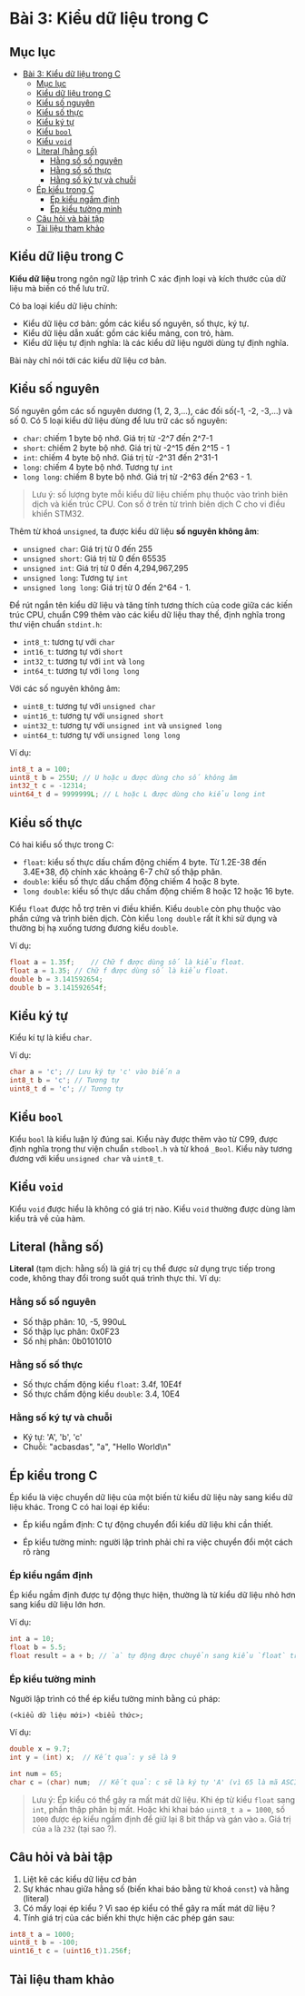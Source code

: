 # Bài 3: Kiểu dữ liệu trong C

## Mục lục

- [Bài 3: Kiểu dữ liệu trong C](#bài-3-kiểu-dữ-liệu-trong-c)
	- [Mục lục](#mục-lục)
	- [Kiểu dữ liệu trong C](#kiểu-dữ-liệu-trong-c)
	- [Kiểu số nguyên](#kiểu-số-nguyên)
	- [Kiểu số thực](#kiểu-số-thực)
	- [Kiểu ký tự](#kiểu-ký-tự)
	- [Kiểu `bool`](#kiểu-bool)
	- [Kiểu `void`](#kiểu-void)
	- [Literal (hằng số)](#literal-hằng-số)
		- [Hằng số số nguyên](#hằng-số-số-nguyên)
		- [Hằng số số thực](#hằng-số-số-thực)
		- [Hằng số ký tự và chuỗi](#hằng-số-ký-tự-và-chuỗi)
	- [Ép kiểu trong C](#ép-kiểu-trong-c)
		- [Ép kiểu ngầm định](#ép-kiểu-ngầm-định)
		- [Ép kiểu tường minh](#ép-kiểu-tường-minh)
	- [Câu hỏi và bài tập](#câu-hỏi-và-bài-tập)
	- [Tài liệu tham khảo](#tài-liệu-tham-khảo)

## Kiểu dữ liệu trong C

**Kiểu dữ liệu** trong ngôn ngữ lập trình C xác định loại và kích thước của dữ liệu mà biến có thể lưu trữ.

Có ba loại kiểu dữ liệu chính:
- Kiểu dữ liệu cơ bản: gồm các kiểu số nguyên, số thực, ký tự.
- Kiểu dữ liệu dẫn xuất: gồm các kiểu mảng, con trỏ, hàm.
- Kiểu dữ liệu tự định nghĩa: là các kiểu dữ liệu người dùng tự định nghĩa.

Bài này chỉ nói tới các kiểu dữ liệu cơ bản.

## Kiểu số nguyên

Số nguyên gồm các số nguyên dương (1, 2, 3,...), các đối số(-1, -2, -3,...) và số 0. Có 5 loại kiểu dữ liệu dùng để lưu trữ các số nguyên:

- `char`: chiếm 1 byte bộ nhớ. Giá trị từ -2^7 đến 2^7-1
- `short`: chiếm 2 byte bộ nhớ. Giá trị từ -2^15 đến 2^15 - 1
- `int`: chiếm 4 byte bộ nhớ. Giá trị từ -2^31 đến 2^31-1
- `long`: chiếm 4 byte bộ nhớ. Tương tự `int`
- `long long`: chiếm 8 byte bộ nhớ. Giá trị từ -2^63 đến 2^63 - 1.

> Lưu ý: số lượng byte mỗi kiểu dữ liệu chiếm phụ thuộc vào trình biên dịch và kiến trúc CPU. Con số ở trên từ trình biên dịch C cho vi điều khiển STM32.

Thêm từ khoá `unsigned`, ta được kiểu dữ liệu **số nguyên không âm**:

- `unsigned char`: Giá trị từ 0 đến 255
- `unsigned short`: Giá trị từ 0 đến 65535
- `unsigned int`: Giá trị từ 0 đến 4,294,967,295
- `unsigned long`: Tương tự `int`
- `unsigned long long`: Giá trị từ 0 đến 2^64 - 1.

Để rút ngắn tên kiểu dữ liệu và tăng tính tương thích của code giữa các kiến trúc CPU, chuẩn C99 thêm vào các kiểu dữ liệu thay thế, định nghĩa trong thư viện chuẩn `stdint.h`:

- `int8_t`: tương tự với `char`
- `int16_t`: tương tự với `short`
- `int32_t`: tương tự với `int` và `long`
- `int64_t`: tương tự với `long long`

Với các số nguyên không âm:

- `uint8_t`: tương tự với `unsigned char`
- `uint16_t`: tương tự với `unsigned short`
- `uint32_t`: tương tự với `unsigned int` và `unsigned long`
- `uint64_t`: tương tự với `unsigned long long`

Ví dụ:

```c++
int8_t a = 100;
uint8_t b = 255U; // U hoặc u được dùng cho số không âm
int32_t c = -12314;
uint64_t d = 9999999L; // L hoặc L được dùng cho kiểu long int
```

## Kiểu số thực

Có hai kiểu số thực trong C:

- `float`: kiểu số thực dấu chấm động chiếm 4 byte. Từ 1.2E-38 đến 3.4E+38, độ chính xác khoảng 6-7 chữ số thập phân.
- `double`: kiểu số thực dấu chấm động chiếm 4 hoặc 8 byte. 
- `long double`: kiểu số thực dấu chấm động chiếm 8 hoặc 12 hoặc 16 byte. 

Kiểu `float` được hỗ trợ trên vi điều khiển. Kiểu `double` còn phụ thuộc vào phần cứng và trình biên dịch. Còn kiểu `long double` rất ít khi sử dụng và thường bị hạ xuống tương đương kiểu `double`.

Ví dụ:

```c++
float a = 1.35f;	// Chữ f được dùng số là kiểu float.
float a = 1.35;	// Chữ f được dùng số là kiểu float.
double b = 3.141592654;
double b = 3.141592654f;
```

## Kiểu ký tự

Kiểu kí tự là kiểu `char`.

Ví dụ:

```c++
char a = 'c'; // Lưu ký tự 'c' vào biến a
int8_t b = 'c'; // Tương tự
uint8_t d = 'c'; // Tương tự
```

## Kiểu `bool`

Kiểu `bool` là kiểu luận lý đúng sai. Kiểu này được thêm vào từ C99, được định nghĩa trong thư viện chuẩn `stdbool.h` và từ khoá `_Bool`. Kiểu này tương đương với kiểu `unsigned char` và `uint8_t`.

## Kiểu `void`

Kiểu `void` được hiểu là không có giá trị nào. Kiểu `void` thường được dùng làm kiểu trả về của hàm.

## Literal (hằng số)

**Literal** (tạm dịch: hằng số) là giá trị cụ thể được sử dụng trực tiếp trong code, không thay đổi trong suốt quá trình thực thi. Ví dụ:

### Hằng số số nguyên

- Số thập phân: 10, -5, 990uL
- Số thập lục phân: 0x0F23
- Số nhị phân: 0b0101010

### Hằng số số thực

- Số thực chấm động kiểu `float`: 3.4f, 10E4f
- Số thực chấm động kiểu `double`: 3.4, 10E4

### Hằng số ký tự và chuỗi

- Ký tự: 'A', 'b', 'c'
- Chuỗi: "acbasdas", "a", "Hello World\n"

## Ép kiểu trong C

Ép kiểu là việc chuyển dữ liệu của một biến từ kiểu dữ liệu này sang kiểu dữ liệu khác. Trong C có hai loại ép kiểu:

- Ép kiểu ngầm định: C tự động chuyển đổi kiểu dữ liệu khi cần thiết.

- Ép kiểu tường minh: người lập trình phải chỉ ra việc chuyển đổi một cách rõ ràng

### Ép kiểu ngầm định

Ép kiểu ngầm định được tự động thực hiện, thường là từ kiểu dữ liệu nhỏ hơn sang kiểu dữ liệu lớn hơn.

Ví dụ:
```c++
int a = 10;
float b = 5.5;
float result = a + b; // `a` tự động được chuyển sang kiểu `float` trước khi thực hiện phép cộng
```

### Ép kiểu tường minh

Người lập trình có thể ép kiểu tường minh bằng cú pháp:


`(<kiểu dữ liệu mới>) <biểu thức>;`

Ví dụ:

```c++
double x = 9.7;
int y = (int) x;  // Kết quả: y sẽ là 9

int num = 65;
char c = (char) num;  // Kết quả: c sẽ là ký tự 'A' (vì 65 là mã ASCII của 'A')
```

> Lưu ý: Ép kiểu có thể gây ra mất mát dữ liệu. Khi ép từ kiểu `float` sang `int`, phần thập phân bị mất. Hoặc khi khai báo `uint8_t a = 1000`, số `1000` được ép kiểu ngầm định để giữ lại 8 bit thấp và gán vào `a`. Giá trị của `a` là `232` (tại sao ?).

## Câu hỏi và bài tập

1. Liệt kê các kiểu dữ liệu cơ bản
2. Sự khác nhau giữa hằng số (biến khai báo bằng từ khoá `const`) và hằng (literal)
3. Có mấy loại ép kiểu ? Vì sao ép kiểu có thể gây ra mất mát dữ liệu ?
4. Tính giá trị của các biến khi thực hiện các phép gán sau:
```c++
int8_t a = 1000;
uint8_t b = -100;
uint16_t c = (uint16_t)1.256f;
```
## Tài liệu tham khảo